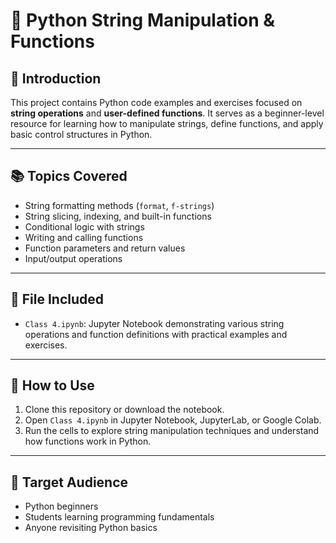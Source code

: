 
# 🐍 Python String Manipulation & Functions

## 📌 Introduction
This project contains Python code examples and exercises focused on **string operations** and **user-defined functions**. It serves as a beginner-level resource for learning how to manipulate strings, define functions, and apply basic control structures in Python.

---

## 📚 Topics Covered

- String formatting methods (`format`, `f-strings`)
- String slicing, indexing, and built-in functions
- Conditional logic with strings
- Writing and calling functions
- Function parameters and return values
- Input/output operations

---

## 📁 File Included

- `Class 4.ipynb`: Jupyter Notebook demonstrating various string operations and function definitions with practical examples and exercises.

---

## 🚀 How to Use

1. Clone this repository or download the notebook.
2. Open `Class 4.ipynb` in Jupyter Notebook, JupyterLab, or Google Colab.
3. Run the cells to explore string manipulation techniques and understand how functions work in Python.

---

## 🎯 Target Audience

- Python beginners
- Students learning programming fundamentals
- Anyone revisiting Python basics
